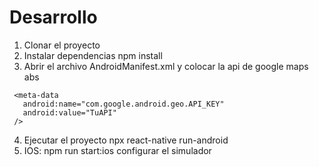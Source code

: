 # Desarrollo

1. Clonar el proyecto
2. Instalar dependencias npm install
3. Abrir el archivo AndroidManifest.xml y colocar la api de google maps abs

```
 <meta-data
   android:name="com.google.android.geo.API_KEY"
   android:value="TuAPI"
 />
```

4. Ejecutar el proyecto npx react-native run-android
5. IOS: npm run start:ios configurar el simulador
